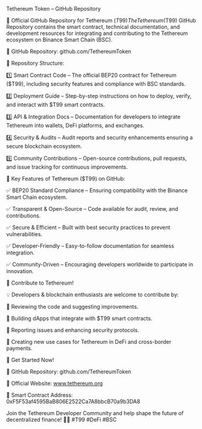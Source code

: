 Tethereum Token – GitHub Repository

📌 Official GitHub Repository for Tethereum ($T99)
The Tethereum ($T99) GitHub Repository contains the smart contract, technical documentation, and development resources for integrating and contributing to the Tethereum ecosystem on Binance Smart Chain (BSC).

🔗 GitHub Repository: github.com/TethereumToken

📂 Repository Structure:

1️⃣ Smart Contract Code – The official BEP20 contract for Tethereum ($T99), including security features and compliance with BSC standards.

2️⃣ Deployment Guide – Step-by-step instructions on how to deploy, verify, and interact with $T99 smart contracts.

3️⃣ API & Integration Docs – Documentation for developers to integrate Tethereum into wallets, DeFi platforms, and exchanges.

4️⃣ Security & Audits – Audit reports and security enhancements ensuring a secure blockchain ecosystem.

5️⃣ Community Contributions – Open-source contributions, pull requests, and issue tracking for continuous improvements.

🔹 Key Features of Tethereum ($T99) on GitHub:

✅ BEP20 Standard Compliance – Ensuring compatibility with the Binance Smart Chain ecosystem.

✅ Transparent & Open-Source – Code available for audit, review, and contributions.

✅ Secure & Efficient – Built with best security practices to prevent vulnerabilities.

✅ Developer-Friendly – Easy-to-follow documentation for seamless integration.

✅ Community-Driven – Encouraging developers worldwide to participate in innovation.

🚀 Contribute to Tethereum!

💡 Developers & blockchain enthusiasts are welcome to contribute by:

🔹 Reviewing the code and suggesting improvements.

🔹 Building dApps that integrate with $T99 smart contracts.

🔹 Reporting issues and enhancing security protocols.

🔹 Creating new use cases for Tethereum in DeFi and cross-border payments.

🔗 Get Started Now!

📌 GitHub Repository: github.com/TethereumToken

📌 Official Website: www.tethereum.org

📌 Smart Contract Address: 0xF5F53af4595BaB806E2522Ca7A8bbcB70a9b3DA8

Join the Tethereum Developer Community and help shape the future of decentralized finance! 🚀🔥 #T99 #DeFi #BSC
